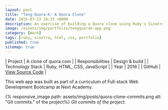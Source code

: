 ```yaml
---
layout: post
title: "Teng-Quora-K: A Quora Clone"
date: 2016-07-23 16:33 +0800
description: An exercise of building a Quora clone using Ruby's Sinatra framework.
image: /assets/img/portfolio/tengquorak-app.png
category: [Work]
tags: [ruby, sinatra, html, css, portfolio]
published: true
sitemap: true
---
```


| Project | A clone of quora.com |
| Responsibilities | Design & build |
| Technology Stack | Ruby, HTML, CSS, JavaScript |
| Year | 2016 |
| GitHub | [View Source Code](https://github.com/rudzainy/quora-clone) |

This web app was built as part of a curriculum of Full-stack Web Development Bootcamp at Next Academy.

{% responsive_image path: assets/img/posts/quora-clone-commits.png alt: "Git commits."  of the project%}
_Git commits of the project._

